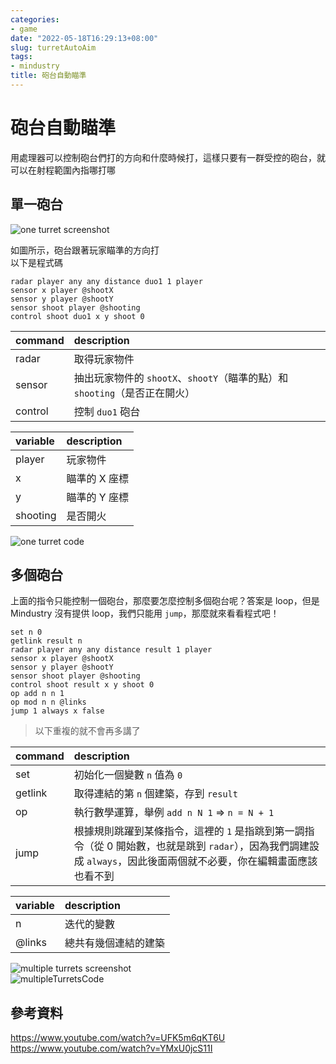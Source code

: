 ```yaml
---
categories:
- game
date: "2022-05-18T16:29:13+08:00"
slug: turretAutoAim
tags:
- mindustry
title: 砲台自動瞄準
---
```


# 砲台自動瞄準

用處理器可以控制砲台們打的方向和什麼時候打，這樣只要有一群受控的砲台，就可以在射程範圍內指哪打哪

## 單一砲台

![one turret screenshot](./oneTurretScreeshot.png)

如圖所示，砲台跟著玩家瞄準的方向打  
以下是程式碼

```
radar player any any distance duo1 1 player
sensor x player @shootX
sensor y player @shootY
sensor shoot player @shooting
control shoot duo1 x y shoot 0
```

| command | description                                                                |
| :------ | :------------------------------------------------------------------------- |
| radar   | 取得玩家物件                                                               |
| sensor  | 抽出玩家物件的 `shootX`、`shootY`（瞄準的點）和 `shooting`（是否正在開火） |
| control | 控制 `duo1` 砲台                                                           |

| variable | description   |
| :------- | :------------ |
| player   | 玩家物件      |
| x        | 瞄準的 X 座標 |
| y        | 瞄準的 Y 座標 |
| shooting | 是否開火      |

![one turret code](./oneTurretCode.png)

## 多個砲台

上面的指令只能控制一個砲台，那麼要怎麼控制多個砲台呢？答案是 loop，但是 Mindustry 沒有提供 loop，我們只能用 `jump`，那麼就來看看程式吧！

```
set n 0
getlink result n
radar player any any distance result 1 player
sensor x player @shootX
sensor y player @shootY
sensor shoot player @shooting
control shoot result x y shoot 0
op add n n 1
op mod n n @links
jump 1 always x false
```

> 以下重複的就不會再多講了

| command | description                                                                                                                                                         |
| :------ | :------------------------------------------------------------------------------------------------------------------------------------------------------------------ |
| set     | 初始化一個變數 `n` 值為 `0`                                                                                                                                         |
| getlink | 取得連結的第 `n` 個建築，存到 `result`                                                                                                                              |
| op      | 執行數學運算，舉例 `add n N 1` => `n = N + 1`                                                                                                                       |
| jump    | 根據規則跳躍到某條指令，這裡的 `1` 是指跳到第一調指令（從 0 開始數，也就是跳到 `radar`），因為我們調建設成 `always`，因此後面兩個就不必要，你在編輯畫面應該也看不到 |

| variable | description          |
| :------- | :------------------- |
| n        | 迭代的變數           |
| @links   | 總共有幾個連結的建築 |

![multiple turrets screenshot](./multipleTurretsScreenshot.png)  
![multipleTurretsCode](./multipleTurretCode.png)

## 參考資料

https://www.youtube.com/watch?v=UFK5m6qKT6U  
https://www.youtube.com/watch?v=YMxU0jcS11I
